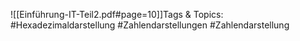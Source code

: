 
![[Einführung-IT-Teil2.pdf#page=10]]Tags & Topics:
   #Hexadezimaldarstellung
   #Zahlendarstellungen
   #Zahlendarstellung